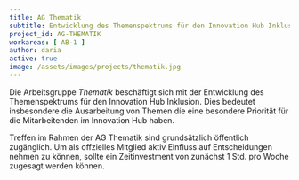 ```yaml
---
title: AG Thematik
subtitle: Entwicklung des Themenspektrums für den Innovation Hub Inklusion
project_id: AG-THEMATIK
workareas: [ AB-1 ]
author: daria
active: true
image: /assets/images/projects/thematik.jpg
---
```

Die Arbeitsgruppe *Thematik* beschäftigt sich mit der Entwicklung des Themenspektrums für den Innovation Hub Inklusion. Dies bedeutet insbesondere die Ausarbeitung von Themen die eine besondere Priorität für die Mitarbeitenden im Innovation Hub haben. 

Treffen im Rahmen der AG Thematik sind grundsätzlich öffentlich zugänglich. Um als offzielles Mitglied aktiv Einfluss auf Entscheidungen nehmen zu können, sollte ein Zeitinvestment von zunächst 1 Std. pro Woche zugesagt werden können.